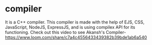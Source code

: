 # compiler
It is a C++ compiler.
This compiler is made with the help of EJS, CSS, JavaScript, NodeJS, ExpressJS, and is using compilex API for its functioning.
Check out this video to see Akansh's Compiler-
https://www.loom.com/share/c7a4c4556433439382b39bde1ab6a540
